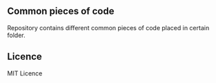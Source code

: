 ## Common pieces of code
Repository contains different common pieces of code placed in certain folder.


## Licence
MIT Licence
